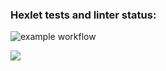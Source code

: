 ### Hexlet tests and linter status:
<!-- [![Actions Status](https://github.com/Aleksandr17552/backend-project-lvl1/workflows/hexlet-check/badge.svg)](https://github.com/Aleksandr17552/backend-project-lvl1/actions) -->

![![example workflow](https://github.com/Aleksandr17552/backend-project-lvl1/actions/workflows/github-actions/badge.svg)](https://github.com/github/docs/actions/workflows/main.yml/badge.svg)

<a href="https://codeclimate.com/github/codeclimate/codeclimate/maintainability"><img src="https://api.codeclimate.com/v1/badges/a99a88d28ad37a79dbf6/maintainability" /></a>